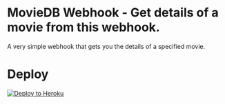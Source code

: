 # MovieDB Webhook - Get details of a movie from this webhook.

A very simple webhook that gets you the details of a specified movie.

# Deploy
[![Deploy to Heroku](https://www.herokucdn.com/deploy/button.svg)](https://heroku.com/deploy)
